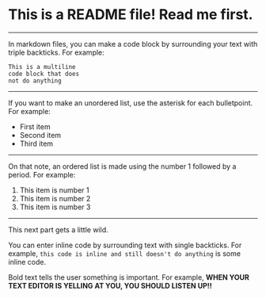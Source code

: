 # This is a README file! Read me first.
---
In markdown files, you can make a code block by surrounding your text with triple backticks. For example:

```
This is a multiline
code block that does
not do anything
```
---
If you want to make an unordered list, use the asterisk for each bulletpoint. For example:

* First item
* Second item
* Third item
---
On that note, an ordered list is made using the number 1 followed by a period. For example:

1. This item is number 1
2. This item is number 2
3. This item is number 3
---
This next part gets a little wild.

You can enter inline code by surrounding text with single backticks. For example, `this code is inline and still doesn't do anything` is some inline code.

Bold text tells the user something is important. For example, **WHEN YOUR TEXT EDITOR IS YELLING AT YOU, YOU SHOULD LISTEN UP!!**
